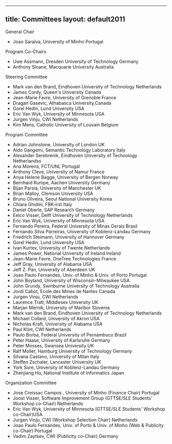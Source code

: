 
---
title: Committees
layout: default2011
---

<p>General Chair</p>
<ul>
<li>Joao Saraiva, University of Minho Portugal</li>
</ul>
<p>Program Co-Chairs</p>
<ul>
<li>Uwe Assmann, Dresden University of Technology Germany</li>
<li>Anthony Sloane, Macquarie University Australia</li>
</ul>
<p>Steering Committee</p>
<ul>
<li>Mark van den Brand, Eindhoven University of Technology Netherlands</li>
<li>James Cordy, Queen's University Canada</li>
<li>Jean-Marie Favre, University of Grenoble France</li>
<li>Dragan Gasevic, Athabasca University,Canada</li>
<li>Gorel Hedin, Lund University USA</li>
<li>Eric Van Wyk, University of Minnesota USA</li>
<li>Jurgen Vinju, CWI Netherlands</li>
<li>Kim Mens, Catholic University of Louvain Belgium</li>
</ul>

<p>Program Committee</p>
<ul>
<li>Adrian Johnstone, University of London UK</li>
<li>Aldo Gangemi, Semantic Technology Laboratory Italy</li>
<li>Alexander Serebrenik, Eindhoven University of Technology Netherlandss</li>
<li>Ana Moreira, FCT/UNL Portugal</li>
<li>Anthony Cleve, University of Namur France</li>
<li>Anya Helene Bagge, University of Bergen Norway</li>
<li>Bernhard Rumpe, Aachen University Germany</li>
<li>Bijan Parsia, University of Manchester UK</li>
<li>Brian Malloy, Clemson University USA</li>
<li>Bruno Oliveira, Seoul National University Korea</li>
<li>Chiara Ghidini, FBK-irst Italy</li>
<li>Daniel Oberle, SAP Research Germany</li>
<li>Eelco Visser, Delft University of Technology Netherlands</li>
<li>Eric Van Wyk, University of Minnesota USA</li>
<li>Fernando Pereira, Federal University of Minas Gerais Brasil</li>
<li>Fernando Silva Parreiras, University of Koblenz-Landau Germany</li>
<li>Friedrich Steimann, University of Hannover Germany</li>
<li>Gorel Hedin, Lund University USA</li>
<li>Ivan Kurtev, University of Twente Netherlands</li>
<li>James Power, National University of Ireland Ireland</li>
<li>Jean-Marie Favre, OneTree Technologies France</li>
<li>Jeff Gray, University of Alabama USA</li>
<li>Jeff Z. Pan, University of Aberdeen UK</li>
<li>Joao Paulo Fernandes, Univ. of Minho &amp; Univ. of Porto Portugal</li>
<li>John Boyland, University of Wisconsin-Milwaukee USA</li>
<li>John Grundy, Swinburne University of Technology Australia</li>
<li>Jordi Cabot, Ecole des Mines de Nantes Canada</li>
<li>Jurgen Vinju, CWI Netherlands</li>
<li>Laurence Tratt, Middlesex University UK</li>
<li>Marjan Mernik, University of Maribor Slovenia</li>
<li>Mark van den Brand, Eindhoven University of Technology Netherlands</li>
<li>Michael Collard, University of Akron USA</li>
<li>Nicholas Kraft, University of Alabama USA</li>
<li>Paul Klint, CWI Netherlands</li>
<li>Paulo Borba, Federal University of Pernambuco Brazil</li>
<li>Peter Haase, University of Karlsruhe Germany</li>
<li>Peter Mosses, Swansea University UK</li>
<li>Ralf Moller, Hamburg University of Technology Germany</li>
<li>Silvana Castano, University of Milan Italy</li>
<li>Steffen Zschaler, Lancaster University UK</li>
<li>York Sure, University of Koblenz-Landau Germany</li>
<li>Zhenjiang Hu, National Institute of Informatics Japan</li>
</ul>

<p>Organization Committee</p>
<ul>
<li>Jose Creissac Campos , University of Minho (Finance Chair) Portugal</li>
<li>Joost Visser, Software Improvement Group (GTTSE/SLE Students' Workshop co-Chair) Netherlands</li>
<li>Eric Van Wyk, University of Minnesota (GTTSE/SLE Students' Workshop co-Chair)USA</li>
<li>Jurgen Vinju, CWI (Workshop Selection Chair) Netherlands</li>
<li>Joao Paulo Fernandes, Univ. of Porto &amp; Univ. of Minho (Web &amp; Publicity co-Chair) Portugal</li>
<li>Vadim Zaytsev, CWI (Publicity co-Chair) Germany</li>
</ul>